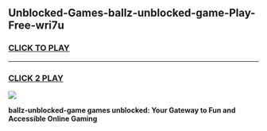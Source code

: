 
## Unblocked-Games-ballz-unblocked-game-Play-Free-wri7u
<h3>
<a href="https://premium76.site?title=ballz-unblocked-game&ref=10A">CLICK TO PLAY</a></h3>
<hr>

<h3>
<a href="https://premium76.site?title=ballz-unblocked-game&ref=10A">CLICK 2 PLAY</a>
  
</h3>

<a href="https://premium76.site?title=ballz-unblocked-game&ref=10A"><img src="https://clearcache.store/games.png"></a>


**ballz-unblocked-game games unblocked: Your Gateway to Fun and Accessible Online Gaming**
